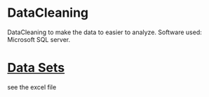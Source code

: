 # DataCleaning

DataCleaning to make the data to easier to analyze. Software used: Microsoft SQL server.


# [Data Sets](https://github.com/AlexTheAnalyst/PortfolioProjects/blob/main/Nashville%20Housing%20Data%20for%20Data%20Cleaning.xlsx)
see the excel file
